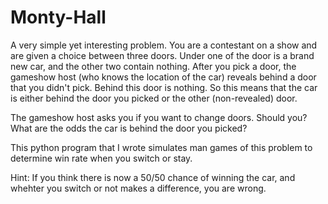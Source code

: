 # Monty-Hall
A very simple yet interesting problem. You are a contestant on a show and are given a choice between three doors. Under one of the door is a brand new car, 
and the other two contain nothing. After you pick a door, the gameshow host (who knows the location of the car) reveals behind a door that you didn't pick.
Behind this door is nothing. So this means that the car is either behind the door you picked or the other (non-revealed) door.  

The gameshow host asks you if you want to change doors. Should you? What are the odds the car is behind the door you picked? 

This python program that I wrote simulates man games of this problem to determine win rate when you switch or stay. 

Hint: If you think there is now a 50/50 chance of winning the car, and whehter you switch or not makes a difference, you are wrong.
